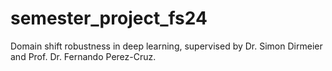 # semester_project_fs24
Domain shift robustness in deep learning, supervised by Dr. Simon Dirmeier and Prof. Dr. Fernando Perez-Cruz.

